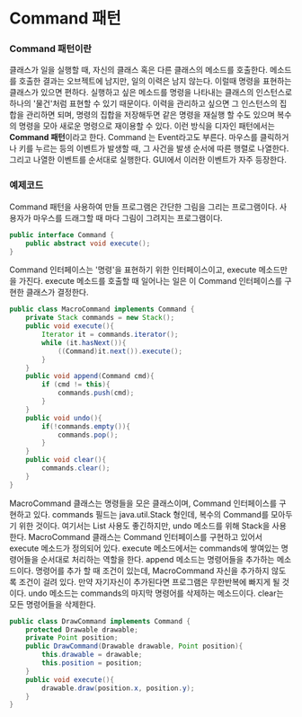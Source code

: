 # Command 패턴

### Command 패턴이란

클래스가 일을 실행할 때, 자신의 클래스 혹은 다른 클래스의 메소드를 호출한다. 메소드를 호출한 결과는 오브젝트에 남지만, 일의 이력은 남지 않는다. 이럴때 명령을 표현하는
클래스가 있으면 편하다. 실행하고 싶은 메소드를 명령을 나타내는 클래스의 인스턴스로 하나의 '물건'처럼 표현할 수 있기 때문이다. 이력을 관리하고 싶으면 그 인스턴스의 집합을
관리하면 되며, 명령의 집합을 저장해두면 같은 명령을 재실행 할 수도 있으며 복수의 명령을 모아 새로운 명령으로 재이용할 수 있다. 이런 방식을 디자인 패턴에서는
**Command 패턴**이라고 한다. Command 는 Event라고도 부른다. 마우스를 클릭하거나 키를 누르는 등의 이벤트가 발생할 때, 그 사건을 발생 순서에 따른 행렬로 나열한다. 그리고 나열한 이벤트를 순서대로
실행한다. GUI에서 이러한 이벤트가 자주 등장한다. 

### 예제코드
Command 패턴을 사용하여 만들 프로그램은 간단한 그림을 그리는 프로그램이다. 사용자가 마우스를 드래그할 때 마다 그림이 그려지는 프로그램이다.
```java
public interface Command {
    public abstract void execute();
}
```
Command 인터페이스는 '명령'을 표현하기 위한 인터페이스이고, execute 메소드만을 가진다. execute 메소드를 호출할 때 일어나는 일은 이 Command 인터페이스를
구현한 클래스가 결정한다.

```java
public class MacroCommand implements Command {
    private Stack commands = new Stack();
    public void execute(){
        Iterator it = commands.iterator();
        while (it.hasNext()){
            ((Command)it.next()).execute();
        }
    }
    public void append(Command cmd){
        if (cmd != this){
            commands.push(cmd);
        }
    }
    public void undo(){
        if(!commands.empty()){
            commands.pop();
        }
    }
    public void clear(){
        commands.clear();
    }
}
```
MacroCommand 클래스는 명령들을 모은 클래스이며, Command 인터페이스를 구현하고 있다. commands 필드는 java.util.Stack 형인데, 복수의 Command를 모아두기 위한 것이다.
여기서는 List 사용도 좋긴하지만, undo 메소드를 위해 Stack을 사용한다. MacroCommand 클래스는 Command 인터페이스를 구현하고 있어서 execute 메소드가 정의되어 있다.
execute 메소드에서는 commands에 쌓여있는 명령어들을 순서대로 처리하는 역할을 한다. append 메소드는 명령어들을 추가하는 메소드이다. 명령어를 추가 할 때 조건이 있는데,
MacroCommand 자신을 추가하지 않도록 조건이 걸려 있다. 만약 자기자신이 추가된다면 프로그램은 무한반복에 빠지게 될 것이다. undo 메소드는 commands의 마지막 명령어를 삭제하는
메소드이다. clear는 모든 명령어들을 삭제한다.

```java
public class DrawCommand implements Command {
    protected Drawable drawable;
    private Point position;
    public DrawCommand(Drawable drawable, Point position){
        this.drawable = drawable;
        this.position = position;
    }
    public void execute(){
        drawable.draw(position.x, position.y);
    }
}
```